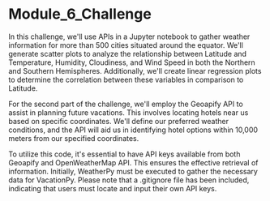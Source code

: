 # Module_6_Challenge

In this challenge, we'll use APIs in a Jupyter notebook to gather weather information for more than 500 cities situated around the equator. We'll generate scatter plots to analyze the relationship between Latitude and Temperature, Humidity, Cloudiness, and Wind Speed in both the Northern and Southern Hemispheres. Additionally, we'll create linear regression plots to determine the correlation between these variables in comparison to Latitude.

For the second part of the challenge, we'll employ the Geoapify API to assist in planning future vacations. This involves locating hotels near us based on specific coordinates. We'll define our preferred weather conditions, and the API will aid us in identifying hotel options within 10,000 meters from our specified coordinates.

To utilize this code, it's essential to have API keys available from both Geoapify and OpenWeatherMap API. This ensures the effective retrieval of information. Initially, WeatherPy must be executed to gather the necessary data for VacationPy. Please note that a .gitignore file has been included, indicating that users must locate and input their own API keys.